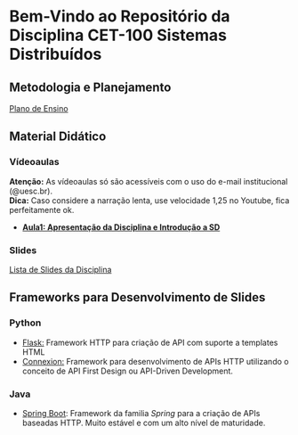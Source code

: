 # Bem-Vindo ao Repositório da Disciplina CET-100 Sistemas Distribuídos


## Metodologia e Planejamento

[Plano de Ensino](https://github.com/profmathias/cet-100/blob/master/CET100%20-%20Plano%20de%20Ensino.doc?raw=true)


## Material Didático

### Vídeoaulas

**Atenção:** As vídeoaulas só são acessíveis com o uso do e-mail institucional (@uesc.br).\
**Dica:** Caso considere a narração lenta, use velocidade 1,25 no Youtube, fica perfeitamente ok.



- [**Aula1: Apresentação da Disciplina e Introdução a SD**](https://youtu.be/Mp44Ai-e9ZQ)

### Slides

[Lista de Slides da Disciplina](https://github.com/profmathias/cet-100/blob/master/Slides/README.md)

## Frameworks para Desenvolvimento de Slides

### Python

- [Flask:](https://flask.palletsprojects.com/en/1.1.x/) Framework HTTP para criação de API com suporte a templates HTML
- [Connexion:](https://pypi.org/project/connexion/) Framework para desenvolvimento de APIs HTTP utilizando o conceito de API First Design ou API-Driven Development.

### Java
- [Spring Boot](https://spring.io/projects/spring-boot): Framework da familia *Spring* para a criação de APIs baseadas HTTP. Muito estável e com um alto nível de maturidade.
